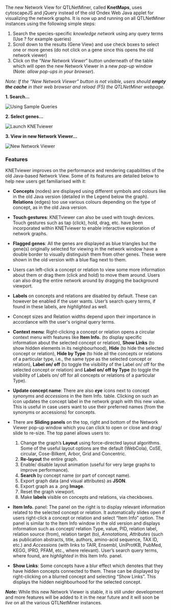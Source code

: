 The new Network View for QTLNetMiner, called **KnetMaps**, uses cytoscapeJS and jQuery instead of the old Ondex Web Java applet for visualizing the network graphs. It is now up and running on all QTLNetMiner instances using the following simple steps:

1. Search the species-specific _knowledge network_ using any query terms (Use ? for example queries)
2. Scroll down to the results (Gene View) and use check boxes to select one or more genes (do not click on a gene since this opens the old network viewer)
3. Click on the “_New Network Viewer_” button underneath of the table which will open the new Network Viewer in a new _pop-up_ window (Note: _allow pop-ups in your browser_).

_Note: If the “New Network Viewer” button is not visible, users should **empty the cache** in their web browser and reload (F5) the QTLNetMiner webpage._

**1. Search...**

![Using Sample Queries](https://ondex.rothamsted.ac.uk/QTLNetMiner/New_Network_1.png)

**2. Select genes...**

![Launch KNETviewer](https://ondex.rothamsted.ac.uk/QTLNetMiner/launch_KNETviewer_example.png)

**3. View in new Network Viewer...**

![New Network Viewer](https://ondex.rothamsted.ac.uk/QTLNetMiner/NewNetworkViewer.png)

### Features
KNETviewer improves on the performance and rendering capabilities of the old Java-based Network View. Some of its features are detailed below to help new users get familiarised with it:

* **Concepts** (nodes) are displayed using different symbols and colours like in the old Java version (detailed in the Legend below the graph). **Relations** (edges) too use various colours depending on the type of concept, as in the old Java version.

* **Touch gestures**: KNETviewer can also be used with tough devices. Touch gestures such as tap (click), hold, drag, etc. have been incorporated within KNETviewer to enable interactive exploration of network graphs.

* **Flagged genes**: All the genes are displayed as blue triangles but the gene(s) originally selected for viewing in the network window have a double border to visually distinguish them from other genes. These were shown in the old version with a blue flag next to them. 

* Users can left-click a concept or relation to view some more information about them or drag them (click and hold) to move them around. Users can also drag the entire network around by dragging the background viewport.

* **Labels** on concepts and relations are disabled by default. These can however be enabled if the user wants. User’s search query terms, if found in these labels, are _highlighted_ as well.

* Concept sizes and Relation widths depend upon their importance in accordance with the user's original query terms.

* **Context menu**: Right-clicking a concept or relation opens a circular context menu with features like **Item Info.** (to display specific information about the selected concept or relation), **Show Links** (to show hidden elements in its neighbourhood), **Hide** (to hide the selected concept or relation), **Hide by Type** (to hide all the concepts or relations of a particular type, i.e., the same type as the selected concept or relation), **Label on/ off** (to toggle the visibility of the Label on/ off for the selected concept or relation) and **Label on/ off by Type** (to toggle the visibility of Labels on/ off for all concepts or relations of a particular Type). 

* **Update concept name**: There are also <b><i>eye</i></b> icons next to concept <i>synonyms</i> and <i>accessions</i> in the Item Info. table. Clicking on such an icon updates the concept label in the network graph with this new value. This is useful in case users want to use their preferred names (from the synonyms or accessions) for concepts.

* There are **Sliding panels** on the top, right and bottom of the Network Viewer pop-up window which you can click to open or close and drag/ slide to re-size. The top panel allows users to: 
    1. Change the graph’s **Layout** using force-directed layout algorithms. Some of the useful layout options are the default (WebCola), CoSE, circular, Cose-Bilkent, Arbor, Grid and Concentric.
    1. **Re-layout** the entire graph.
    1. Enable/ disable layout animation (useful for very large graphs to improve performance).
    1. **Search** by concept name (or part of concept name).
    1. Export graph data (and visual attributes) as **JSON**.
    1. Export graph as a .png **Image**.
    1. Reset the graph viewport.
    1. Make **labels** visible on concepts and relations, via checkboxes.

* **Item Info.** panel: The panel on the right is to display relevant information related to the selected concept or relation. It automatically slides open if users right-click a concept or relation and select “Item Info” option. The panel is similar to the Item Info window in the old version and displays information such as concept/ relation Type, value, PID, relation label, relation source (from), relation target (to), _Annotations, Attributes_ (such as publication abstracts, title, authors, amino-acid sequence, TAX ID, etc.) and _Accessions_ (with links to TAIR, Ensembl, UniProtKB, PubMed, KEGG, IPRO, PFAM, etc., where relevant). User’s search query terms, where found, are _highlighted_ in this Item Info. panel.

* **Show Links**: Some concepts have a blur effect which denotes that they have hidden concepts connected to them. These can be displayed by right-clicking on a blurred concept and selecting “Show Links”. This displays the hidden neighbourhood for the selected concept.

**_Note:_** While this new Network Viewer is stable, it is still under development and more features will be added to it in the near future and it will soon be _live_ on all the various QTLNetMiner instances.